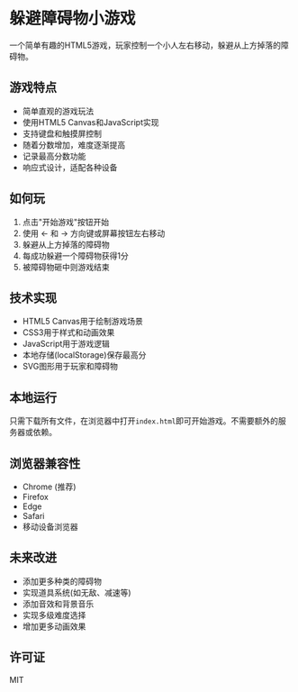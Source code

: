 # 躲避障碍物小游戏

一个简单有趣的HTML5游戏，玩家控制一个小人左右移动，躲避从上方掉落的障碍物。

## 游戏特点

- 简单直观的游戏玩法
- 使用HTML5 Canvas和JavaScript实现
- 支持键盘和触摸屏控制
- 随着分数增加，难度逐渐提高
- 记录最高分数功能
- 响应式设计，适配各种设备

## 如何玩

1. 点击"开始游戏"按钮开始
2. 使用 ← 和 → 方向键或屏幕按钮左右移动
3. 躲避从上方掉落的障碍物
4. 每成功躲避一个障碍物获得1分
5. 被障碍物砸中则游戏结束

## 技术实现

- HTML5 Canvas用于绘制游戏场景
- CSS3用于样式和动画效果
- JavaScript用于游戏逻辑
- 本地存储(localStorage)保存最高分
- SVG图形用于玩家和障碍物

## 本地运行

只需下载所有文件，在浏览器中打开`index.html`即可开始游戏。不需要额外的服务器或依赖。

## 浏览器兼容性

- Chrome (推荐)
- Firefox
- Edge
- Safari
- 移动设备浏览器

## 未来改进

- 添加更多种类的障碍物
- 实现道具系统(如无敌、减速等)
- 添加音效和背景音乐
- 实现多级难度选择
- 增加更多动画效果

## 许可证

MIT 
